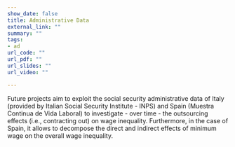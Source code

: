 ```yaml
---
show_date: false
title: Administrative Data 
external_link: ""
summary: ""
tags:
- ad
url_code: ""
url_pdf: ""
url_slides: ""
url_video: ""

---
```


Future projects aim to exploit the social security administrative data of Italy (provided by Italian Social Security Institute - INPS) and Spain (Muestra Continua de Vida Laboral) to investigate - over time - the outsourcing effects (i.e., contracting out) on wage inequality. Furthermore, in the case of Spain, it allows to decompose the direct and indirect effects of minimum wage on the overall wage inequality. 

